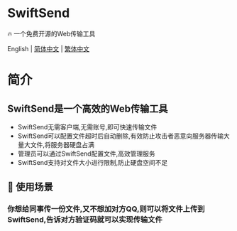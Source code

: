 # SwiftSend

🔥 一个免费开源的Web传输工具

English | [简体中文](./README_CH.md) | [繁体中文](./README_CH_Hant.md)

# 简介
## SwiftSend是一个高效的Web传输工具
- SwiftSend无需客户端,无需账号,即可快速传输文件
- SwiftSend可以配置文件超时后自动删除,有效防止攻击者恶意向服务器传输大量大文件,将服务器硬盘占满
- 管理员可以通过SwiftSend配置文件,高效管理服务
- SwiftSend支持对文件大小进行限制,防止硬盘空间不足
## 🔮 使用场景
### 你想给同事传一份文件,又不想加对方QQ,则可以将文件上传到SwiftSend,告诉对方验证码就可以实现传输文件
